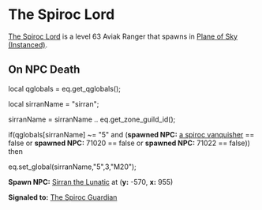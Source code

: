# The Spiroc Lord



[The Spiroc Lord](/npc/71012) is a level 63 Aviak Ranger that spawns in [Plane of Sky (Instanced)](/zone/1071).



## On NPC Death

local qglobals = eq.get_qglobals();


local sirranName = "sirran";

sirranName = sirranName .. eq.get_zone_guild_id();



if(qglobals[sirranName] ~= "5" and (**spawned NPC:**  [a spiroc vanquisher](/npc/71009) == false or **spawned NPC:** 71020 == false or **spawned NPC:** 71022 == false)) then


eq.set_global(sirranName,"5",3,"M20");


**Spawn NPC:**  [Sirran the Lunatic](/npc/71058) at (**y:** -570, **x:** 955)



**Signaled to:**  [The Spiroc Guardian](/npc/71013)